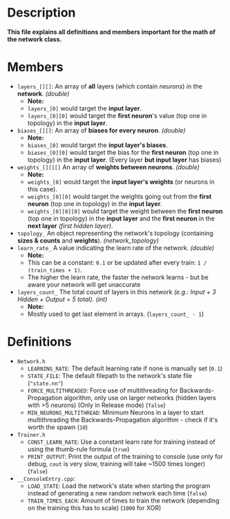 # Description
**This file explains all definitions and members important for the math of the network class.**

# Members

* `layers_[][]`: An array of **all** layers (which contain _neurons_) in the **network**. _(double)_
  * **Note:**
  * `layers_[0]` would target the **input layer**.
  * `layers_[0][0]` would target the **first neuron**'s value (top one in topology) in the **input layer**.
* `biases_[][]`: An array of **biases for every neuron**. _(double)_
  * **Note:**
  * `biases_[0]` would target the **input layer's biases**.
  * `biases_[0][0]` would target the bias for the **first neuron** (top one in topology) in the **input layer**. (Every layer **but input layer** has biases)
* `weights_[][][]` An array of **weights between neurons**. _(double)_
  * **Note:**
  * `weights_[0]` would target the **input layer's weights** (or neurons in this case).
  * `weights_[0][0]` would target the weights going out from the **first neuron** (top one in topology) in the **input layer**.
  * `weights_[0][0][0]` would target the weight between the **first neuron** (top one in topology) in the **input layer** and the **first neuron** in the **next layer** _(first hidden layer)_.
* `topology_` An object representing the network's topology (containing **sizes & counts** and **weights**). _(network_topology)_
* `learn_rate_` A value indicating the learn rate of the network. _(double)_
  * **Note:**
  * This can be a constant: `0.1` or be updated after every train: `1 / (train_times + 1)`.
  * The higher the learn rate, the faster the network learns - but be aware your network will get unaccurate
* `layers_count_` The total count of layers in this network _(e.g.: Input + 3 Hidden + Output = 5 total)_. _(int)_
  * **Note:**
  * Mostly used to get last element in arrays. (`layers_count_ - 1`)


# Definitions

* `Network.h`
  * `LEARNING_RATE`: The default learning rate if none is manually set (`0.1`)
  * `STATE_FILE`: The default filepath to the network's state file (`"state.nn"`)
  * `FORCE_MULTITHREADED`: Force use of multithreading for Backwards-Propagation algorithm, only use on larger networks (hidden layers with >5 neurons) (Only in Release mode) (`false`)
  * `MIN_NEURONS_MULTITHREAD`: Minimum Neurons in a layer to start multithreading the Backwards-Propagation algorithm - check if it's worth the spawn (`10`)
* `Trainer.h`
  * `CONST_LEARN_RATE`: Use a constant learn rate for training instead of using the thumb-rule formula (`true`)
  * `PRINT_OUTPUT`: Print the output of the training to console (use only for debug, `cout` is very slow, training will take ~1500 times longer) (`false`)
* `__ConsoleEntry.cpp`:
  * `LOAD_STATE`: Load the network's state when starting the program instead of generating a new random network each time (`false`)
  * `TRAIN_TIMES_EACH`: Amount of times to train the network (depending on the training this has to scale) (`1000` for XOR)
